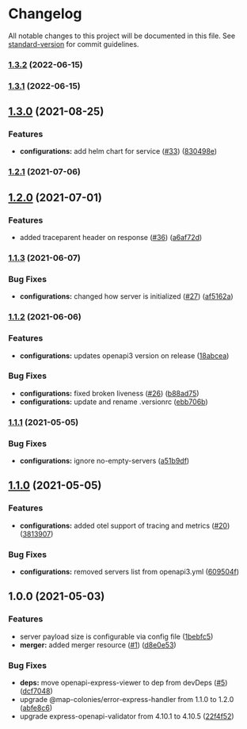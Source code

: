 # Changelog

All notable changes to this project will be documented in this file. See [standard-version](https://github.com/conventional-changelog/standard-version) for commit guidelines.

### [1.3.2](https://github.com/MapColonies/id-merger/compare/v1.3.1...v1.3.2) (2022-06-15)

### [1.3.1](https://github.com/MapColonies/id-merger/compare/v1.3.0...v1.3.1) (2022-06-15)

## [1.3.0](https://github.com/MapColonies/id-merger/compare/v1.2.1...v1.3.0) (2021-08-25)


### Features

* **configurations:** add helm chart for service ([#33](https://github.com/MapColonies/id-merger/issues/33)) ([830498e](https://github.com/MapColonies/id-merger/commit/830498e55196019f13d0018643b1e811ce961696))

### [1.2.1](https://github.com/MapColonies/id-merger/compare/v1.2.0...v1.2.1) (2021-07-06)

## [1.2.0](https://github.com/MapColonies/id-merger/compare/v1.1.3...v1.2.0) (2021-07-01)


### Features

* added traceparent header on response ([#36](https://github.com/MapColonies/id-merger/issues/36)) ([a6af72d](https://github.com/MapColonies/id-merger/commit/a6af72d188461d0b0f1a617ed3b691742e86f6b3))

### [1.1.3](https://github.com/MapColonies/id-merger/compare/v1.1.2...v1.1.3) (2021-06-07)


### Bug Fixes

* **configurations:** changed how server is initialized ([#27](https://github.com/MapColonies/id-merger/issues/27)) ([af5162a](https://github.com/MapColonies/id-merger/commit/af5162a485eb84950239d9b43707d14a2dbded56))

### [1.1.2](https://github.com/MapColonies/id-merger/compare/v1.1.1...v1.1.2) (2021-06-06)


### Features

* **configurations:** updates openapi3 version on release ([18abcea](https://github.com/MapColonies/id-merger/commit/18abcead2c5b8b63430715d10dac62fca396ae9b))


### Bug Fixes

* **configurations:** fixed broken liveness ([#26](https://github.com/MapColonies/id-merger/issues/26)) ([b88ad75](https://github.com/MapColonies/id-merger/commit/b88ad75f347383bf9d1322e4bd3ac57a0184f798))
* **configurations:** update and rename .versionrc ([ebb706b](https://github.com/MapColonies/id-merger/commit/ebb706be288bf45c4a6870ff6de1abbde9c965f5))

### [1.1.1](https://github.com/MapColonies/id-merger/compare/v1.1.0...v1.1.1) (2021-05-05)


### Bug Fixes

* **configurations:** ignore no-empty-servers ([a51b9df](https://github.com/MapColonies/id-merger/commit/a51b9dfe2c6d324dc98791149e76a5ee4dd5b0af))

## [1.1.0](https://github.com/MapColonies/id-merger/compare/v1.0.0...v1.1.0) (2021-05-05)


### Features

* **configurations:** added otel support of tracing and metrics ([#20](https://github.com/MapColonies/id-merger/issues/20)) ([3813907](https://github.com/MapColonies/id-merger/commit/381390760ad2fe637a219f53609da25144c08cf0))


### Bug Fixes

* **configurations:** removed servers list from openapi3.yml ([609504f](https://github.com/MapColonies/id-merger/commit/609504f4c7d4579e5c9cfdb3ebaf2cb8c84ee177))

## 1.0.0 (2021-05-03)


### Features

* server payload size is configurable via config file ([1bebfc5](https://github.com/MapColonies/id-merger/commit/1bebfc58e57fb281a197bdda2aa43b8fa516a2cd))
* **merger:** added merger resource ([#1](https://github.com/MapColonies/id-merger/issues/1)) ([d8e0e53](https://github.com/MapColonies/id-merger/commit/d8e0e53ea29a6088165afa21c6141476e3f8a079))


### Bug Fixes

* **deps:** move openapi-express-viewer to dep from devDeps ([#5](https://github.com/MapColonies/id-merger/issues/5)) ([dcf7048](https://github.com/MapColonies/id-merger/commit/dcf70488c1ec85cacc9fab4e0d49d984c827fbe6))
* upgrade @map-colonies/error-express-handler from 1.1.0 to 1.2.0 ([abfe8c6](https://github.com/MapColonies/id-merger/commit/abfe8c63f000a6e04fa80bd3a8a5506181f924fb))
* upgrade express-openapi-validator from 4.10.1 to 4.10.5 ([22f4f52](https://github.com/MapColonies/id-merger/commit/22f4f52a73048731441699cf33976058bacdb14e))
